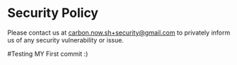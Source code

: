 # Security Policy

Please contact us at [carbon.now.sh+security@gmail.com](mailto:carbon.now.sh+security@gmail.com) to privately inform us of any security vulnerability or issue. 

#Testing MY First commit :)